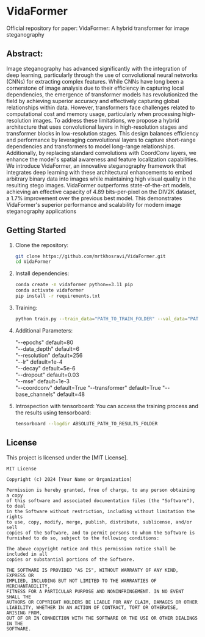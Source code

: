 # VidaFormer

Official repository for paper: VidaFormer: A hybrid transformer for image steganography

## Abstract:
Image steganography has advanced significantly with the integration of deep learning, particularly through the use of convolutional neural networks (CNNs) for extracting complex features. While CNNs have long been a cornerstone of image analysis due to their efficiency in capturing local dependencies, the emergence of transformer models has revolutionized the field by achieving superior accuracy and effectively capturing global relationships within data. However, transformers face challenges related to computational cost and memory usage, particularly when processing high-resolution images. To address these limitations, we propose a hybrid architecture that uses convolutional layers in high-resolution stages and transformer blocks in low-resolution stages. This design balances efficiency and performance by leveraging convolutional layers to capture short-range dependencies and transformers to model long-range relationships. Additionally, by replacing standard convolutions with CoordConv layers, we enhance the model's spatial awareness and feature localization capabilities. We introduce VidaFormer, an innovative steganography framework that integrates deep learning with these architectural enhancements to embed arbitrary binary data into images while maintaining high visual quality in the resulting stego images. VidaFormer outperforms state-of-the-art models, achieving an effective capacity of 4.89 bits-per-pixel on the DIV2K dataset, a 1.7% improvement over the previous best model. This demonstrates VidaFormer's superior performance and scalability for modern image steganography applications

## Getting Started

1. Clone the repository:
    ```bash
    git clone https://github.com/mrtkhosravi/VidaFormer.git
    cd VidaFormer
    ```
2. Install dependencies:
    ```bash
    conda create -n vidaformer python==3.11 pip
    conda activate vidaformer
    pip install -r requirements.txt
    ```
3. Training:
    ```bash
    python train.py --train_data="PATH_TO_TRAIN_FOLDER" --val_data="PATH_TO_VAL_FOLDER"
    ```
4. Additional Parameters:

    "--epochs"          default=80      
    "--data_depth"      default=6       
    "--resolution"      default=256     
    "--lr"              default=1e-4    
    "--decay"           default=5e-6    
    "--dropout"         default=0.03    
    "--mse"             default=1e-3    
    "--coordconv"       default=True
    "--transformer"     default=True
    "--base_channels"   default=48

5. Introspection with tensorboard:
    You can access the training process and the results using tensorboard:
    ```bash
    tensorboard --logdir ABSOLUTE_PATH_TO_RESULTS_FOLDER
    ```
    

## License
This project is licensed under the [MIT License].

```
MIT License

Copyright (c) 2024 [Your Name or Organization]

Permission is hereby granted, free of charge, to any person obtaining a copy
of this software and associated documentation files (the "Software"), to deal
in the Software without restriction, including without limitation the rights
to use, copy, modify, merge, publish, distribute, sublicense, and/or sell
copies of the Software, and to permit persons to whom the Software is
furnished to do so, subject to the following conditions:

The above copyright notice and this permission notice shall be included in all
copies or substantial portions of the Software.

THE SOFTWARE IS PROVIDED "AS IS", WITHOUT WARRANTY OF ANY KIND, EXPRESS OR
IMPLIED, INCLUDING BUT NOT LIMITED TO THE WARRANTIES OF MERCHANTABILITY,
FITNESS FOR A PARTICULAR PURPOSE AND NONINFRINGEMENT. IN NO EVENT SHALL THE
AUTHORS OR COPYRIGHT HOLDERS BE LIABLE FOR ANY CLAIM, DAMAGES OR OTHER
LIABILITY, WHETHER IN AN ACTION OF CONTRACT, TORT OR OTHERWISE, ARISING FROM,
OUT OF OR IN CONNECTION WITH THE SOFTWARE OR THE USE OR OTHER DEALINGS IN THE
SOFTWARE.
```
